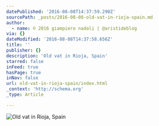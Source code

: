 ```yaml
---
datePublished: '2016-08-08T14:37:59.290Z'
sourcePath: _posts/2016-08-08-old-vat-in-rioja-spain.md
author:
  - name: © 2016 giampiero nadali | @aristideblog
via: {}
dateModified: '2016-08-08T14:37:58.656Z'
title: ''
publisher: {}
description: 'Old vat in Rioja, Spain'
starred: false
inFeed: true
hasPage: true
inNav: false
url: old-vat-in-rioja-spain/index.html
_context: 'http://schema.org'
_type: Article

---
```

![Old vat in Rioja, Spain](https://the-grid-user-content.s3-us-west-2.amazonaws.com/47c51e54-9943-402e-a289-d585430b0a65.jpg)